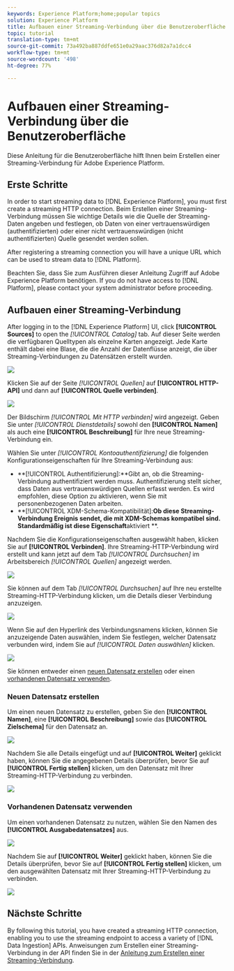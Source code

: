 ```yaml
---
keywords: Experience Platform;home;popular topics
solution: Experience Platform
title: Aufbauen einer Streaming-Verbindung über die Benutzeroberfläche
topic: tutorial
translation-type: tm+mt
source-git-commit: 73a492ba887ddfe651e0a29aac376d82a7a1dcc4
workflow-type: tm+mt
source-wordcount: '498'
ht-degree: 77%

---
```



# Aufbauen einer Streaming-Verbindung über die Benutzeroberfläche

Diese Anleitung für die Benutzeroberfläche hilft Ihnen beim Erstellen einer Streaming-Verbindung für Adobe Experience Platform.

## Erste Schritte

In order to start streaming data to [!DNL Experience Platform], you must first create a streaming HTTP connection. Beim Erstellen einer Streaming-Verbindung müssen Sie wichtige Details wie die Quelle der Streaming-Daten angeben und festlegen, ob Daten von einer vertrauenswürdigen (authentifizierten) oder einer nicht vertrauenswürdigen (nicht authentifizierten) Quelle gesendet werden sollen.

After registering a streaming connection you will have a unique URL which can be used to stream data to [!DNL Platform].

Beachten Sie, dass Sie zum Ausführen dieser Anleitung Zugriff auf Adobe Experience Platform benötigen. If you do not have access to [!DNL Platform], please contact your system administrator before proceeding.

## Aufbauen einer Streaming-Verbindung

After logging in to the [!DNL Experience Platform] UI, click **[!UICONTROL Sources]** to open the *[!UICONTROL Catalog]* tab. Auf dieser Seite werden die verfügbaren Quelltypen als einzelne Karten angezeigt. Jede Karte enthält dabei eine Blase, die die Anzahl der Datenflüsse anzeigt, die über Streaming-Verbindungen zu Datensätzen erstellt wurden.

![](../images/streaming-ingestion/ui/click-sources.png)

Klicken Sie auf der Seite *[!UICONTROL Quellen]* auf **[!UICONTROL HTTP-API]** und dann auf **[!UICONTROL Quelle verbinden]**.

![](../images/streaming-ingestion/ui/click-connect-source.png)

Der Bildschirm *[!UICONTROL Mit HTTP verbinden]* wird angezeigt. Geben Sie unter *[!UICONTROL Dienstdetails]* sowohl den **[!UICONTROL Namen]** als auch eine **[!UICONTROL Beschreibung]** für Ihre neue Streaming-Verbindung ein.

Wählen Sie unter *[!UICONTROL Kontoauthentifizierung]* die folgenden Konfigurationseigenschaften für Ihre Streaming-Verbindung aus:

- **[!UICONTROL Authentifizierung]:**Gibt an, ob die Streaming-Verbindung authentifiziert werden muss. Authentifizierung stellt sicher, dass Daten aus vertrauenswürdigen Quellen erfasst werden. Es wird empfohlen, diese Option zu aktivieren, wenn Sie mit personenbezogenen Daten arbeiten.
- **[!UICONTROL XDM-Schema-Kompatibilität]:**Ob diese Streaming-Verbindung Ereignis sendet, die mit XDM-Schemas kompatibel sind. Standardmäßig ist diese Eigenschaft**aktiviert **.

Nachdem Sie die Konfigurationseigenschaften ausgewählt haben, klicken Sie auf **[!UICONTROL Verbinden]**. Ihre Streaming-HTTP-Verbindung wird erstellt und kann jetzt auf dem Tab *[!UICONTROL Durchsuchen]* im Arbeitsbereich *[!UICONTROL Quellen]* angezeigt werden.

![](../images/streaming-ingestion/ui/http-sources-details.png)

Sie können auf dem Tab *[!UICONTROL Durchsuchen]* auf Ihre neu erstellte Streaming-HTTP-Verbindung klicken, um die Details dieser Verbindung anzuzeigen.

![](../images/streaming-ingestion/ui/browse-sources.png)

Wenn Sie auf den Hyperlink des Verbindungsnamens klicken, können Sie anzuzeigende Daten auswählen, indem Sie festlegen, welcher Datensatz verbunden wird, indem Sie auf *[!UICONTROL Daten auswählen]* klicken.

![](../images/streaming-ingestion/ui/select-data.png)

Sie können entweder einen [neuen Datensatz erstellen](#create-a-new-dataset) oder einen [vorhandenen Datensatz verwenden](#use-an-existing-dataset).

### Neuen Datensatz erstellen

Um einen neuen Datensatz zu erstellen, geben Sie den **[!UICONTROL Namen]**, eine **[!UICONTROL Beschreibung]** sowie das **[!UICONTROL Zielschema]** für den Datensatz an.

![](../images/streaming-ingestion/ui/create-new-dataset.png)

Nachdem Sie alle Details eingefügt und auf **[!UICONTROL Weiter]** geklickt haben, können Sie die angegebenen Details überprüfen, bevor Sie auf **[!UICONTROL Fertig stellen]** klicken, um den Datensatz mit Ihrer Streaming-HTTP-Verbindung zu verbinden.

![](../images/streaming-ingestion/ui/review-create-new-dataset.png)

### Vorhandenen Datensatz verwenden

Um einen vorhandenen Datensatz zu nutzen, wählen Sie den Namen des **[!UICONTROL Ausgabedatensatzes]** aus.

![](../images/streaming-ingestion/ui/use-existing-dataset.png)

Nachdem Sie auf **[!UICONTROL Weiter]** geklickt haben, können Sie die Details überprüfen, bevor Sie auf **[!UICONTROL Fertig stellen]** klicken, um den ausgewählten Datensatz mit Ihrer Streaming-HTTP-Verbindung zu verbinden.

![](../images/streaming-ingestion/ui/review-existing-dataset.png)

## Nächste Schritte

By following this tutorial, you have created a streaming HTTP connection, enabling you to use the streaming endpoint to access a variety of [!DNL Data Ingestion] APIs. Anweisungen zum Erstellen einer Streaming-Verbindung in der API finden Sie in der [Anleitung zum Erstellen einer Streaming-Verbindung](../tutorials/create-streaming-connection.md).
